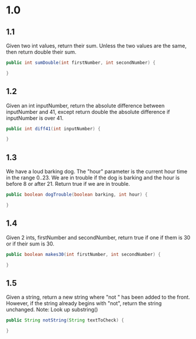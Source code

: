# 1.0

## 1.1
Given two int values, return their sum. Unless the two values are the same, then return double their sum.
```java
public int sumDouble(int firstNumber, int secondNumber) {

}
```

## 1.2
Given an int inputNumber, return the absolute difference between inputNumber and 41, except return double the absolute difference if inputNumber is over 41.
```java
public int diff41(int inputNumber) {

}
```

## 1.3
We have a loud barking dog. The "hour" parameter is the current hour time in the range 0..23. We are in trouble if the dog is barking and the hour is before 8 or after 21. Return true if we are in trouble.
```java
public boolean dogTrouble(boolean barking, int hour) {

}
```

## 1.4
Given 2 ints, firstNumber and secondNumber, return true if one if them is 30 or if their sum is 30.
```java
public boolean makes30(int firstNumber, int secondNumber) {

}
```

## 1.5
Given a string, return a new string where "not " has been added to the front. However, if the string already begins with "not", return the string unchanged. Note: Look up substring()
```java
public String notString(String textToCheck) {

}
```
